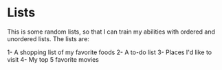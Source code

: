 # Lists
This is some random lists, so that I can train my abilities with ordered and unordered lists. The lists are:

1- A shopping list of my favorite foods
2- A to-do list
3- Places I'd like to visit
4- My top 5 favorite movies